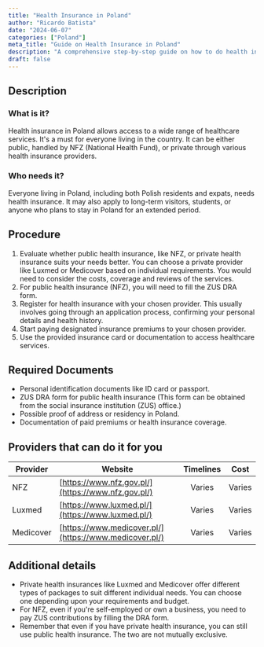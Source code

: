 ```yaml
---
title: "Health Insurance in Poland"
author: "Ricardo Batista"
date: "2024-06-07"
categories: ["Poland"]
meta_title: "Guide on Health Insurance in Poland"
description: "A comprehensive step-by-step guide on how to do health insurance in Poland."
draft: false
---
```


## Description
### What is it?
Health insurance in Poland allows access to a wide range of healthcare services. It's a must for everyone living in the country. It can be either public, handled by NFZ (National Health Fund), or private through various health insurance providers.

### Who needs it?
Everyone living in Poland, including both Polish residents and expats, needs health insurance. It may also apply to long-term visitors, students, or anyone who plans to stay in Poland for an extended period.

## Procedure
1. Evaluate whether public health insurance, like NFZ, or private health insurance suits your needs better. You can choose a private provider like Luxmed or Medicover based on individual requirements. You would need to consider the costs, coverage and reviews of the services.
2. For public health insurance (NFZ), you will need to fill the ZUS DRA form.
3. Register for health insurance with your chosen provider. This usually involves going through an application process, confirming your personal details and health history.
4. Start paying designated insurance premiums to your chosen provider.
5. Use the provided insurance card or documentation to access healthcare services.

## Required Documents
- Personal identification documents like ID card or passport.
- ZUS DRA form for public health insurance (This form can be obtained from the social insurance institution (ZUS) office.)
- Possible proof of address or residency in Poland.
- Documentation of paid premiums or health insurance coverage.

## Providers that can do it for you

| Provider        |     Website                             |     Timelines    |       Cost      |
| --------------- | --------------------------------- |  :-------------: | :-------------: |
| NFZ                |  [https://www.nfz.gov.pl/](https://www.nfz.gov.pl/) |      Varies      |        Varies       |
| Luxmed          |  [https://www.luxmed.pl/](https://www.luxmed.pl/)   |      Varies      |        Varies       |
| Medicover      |  [https://www.medicover.pl/](https://www.medicover.pl/)   |      Varies      |        Varies       |

## Additional details
- Private health insurances like Luxmed and Medicover offer different types of packages to suit different individual needs. You can choose one depending upon your requirements and budget.
- For NFZ, even if you're self-employed or own a business, you need to pay ZUS contributions by filling the DRA form.
- Remember that even if you have private health insurance, you can still use public health insurance. The two are not mutually exclusive.